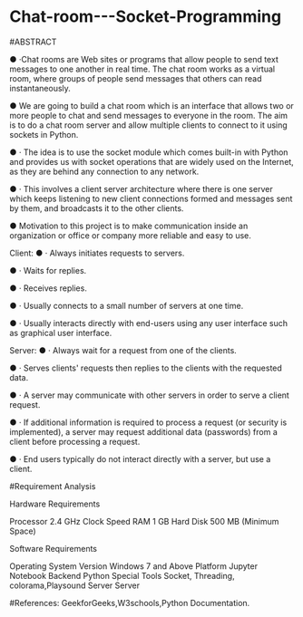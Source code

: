 # Chat-room---Socket-Programming

#ABSTRACT

●	·Chat rooms are Web sites or programs that allow people to send text messages to one another in real time. The chat room works as a virtual room, where groups of people send messages that others can read instantaneously.

●	We are going to build a chat room which is an interface that allows two or more people to chat and send messages to everyone in the room. The aim is to do a chat room server and allow multiple clients to connect to it using sockets in Python.

●	·        The idea is to use the socket module which comes built-in with Python and provides us with socket operations that are widely used on the Internet, as they are behind any connection to any network.

●	·        This involves a client server architecture where there is one server which keeps listening to new client connections formed and messages sent by them, and broadcasts it to the other clients.

●	Motivation to this project is to make communication inside an organization or office or company more reliable and easy to use.


Client:
●	·         Always initiates requests to servers.

●	·         Waits for replies.

●	·         Receives replies.

●	·         Usually connects to a small number of servers at one time.

●	·         Usually interacts directly with end-users using any user interface such as graphical user interface.

Server:
●	·         Always wait for a request from one of the clients.

●	·         Serves clients' requests then replies to the clients with the requested data.

●	·         A server may communicate with other servers in order to serve a client request.

●	·         If additional information is required to process a request (or security is implemented), a server may request additional data (passwords) from a client before processing a request.

●	·         End users typically do not interact directly with a server, but use a client.
 

 


#Requirement Analysis


Hardware Requirements 

Processor	2.4 GHz Clock Speed
RAM	1 GB
Hard Disk	500 MB (Minimum Space)



Software Requirements

Operating System Version	Windows 7 and Above
Platform	Jupyter Notebook
Backend	Python
Special Tools	Socket, Threading, colorama,Playsound
Server	Server


#References:
GeekforGeeks,W3schools,Python Documentation.

